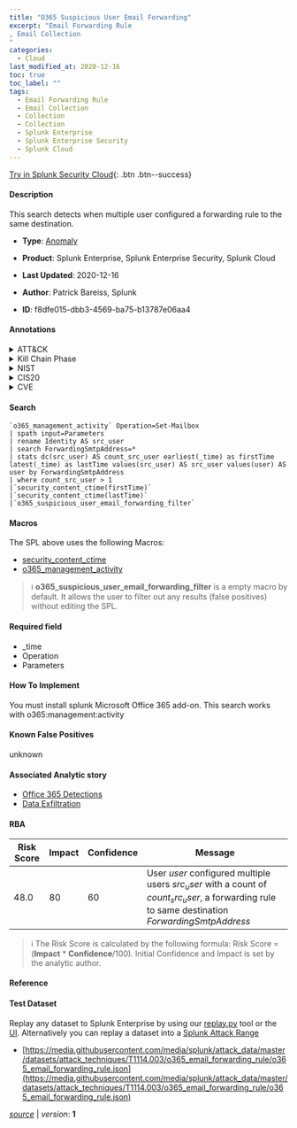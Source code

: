 ```yaml
---
title: "O365 Suspicious User Email Forwarding"
excerpt: "Email Forwarding Rule
, Email Collection
"
categories:
  - Cloud
last_modified_at: 2020-12-16
toc: true
toc_label: ""
tags:
  - Email Forwarding Rule
  - Email Collection
  - Collection
  - Collection
  - Splunk Enterprise
  - Splunk Enterprise Security
  - Splunk Cloud
---
```




[Try in Splunk Security Cloud](https://www.splunk.com/en_us/products/cyber-security.html){: .btn .btn--success}

#### Description

This search detects when multiple user configured a forwarding rule to the same destination.

- **Type**: [Anomaly](https://github.com/splunk/security_content/wiki/Detection-Analytic-Types)
- **Product**: Splunk Enterprise, Splunk Enterprise Security, Splunk Cloud

- **Last Updated**: 2020-12-16
- **Author**: Patrick Bareiss, Splunk
- **ID**: f8dfe015-dbb3-4569-ba75-b13787e06aa4


#### Annotations

<details>
  <summary>ATT&CK</summary>

<div markdown="1">


| ID             | Technique        |  Tactic             |
| -------------- | ---------------- |-------------------- |
| [T1114.003](https://attack.mitre.org/techniques/T1114/003/) | Email Forwarding Rule | Collection |

| [T1114](https://attack.mitre.org/techniques/T1114/) | Email Collection | Collection |

</div>
</details>


<details>
  <summary>Kill Chain Phase</summary>

<div markdown="1">

* Actions on Objectives


</div>
</details>


<details>
  <summary>NIST</summary>

<div markdown="1">

* DE.DP
* DE.AE



</div>
</details>

<details>
  <summary>CIS20</summary>

<div markdown="1">

* CIS 16



</div>
</details>

<details>
  <summary>CVE</summary>

<div markdown="1">


</div>
</details>

#### Search 

```
`o365_management_activity` Operation=Set-Mailbox 
| spath input=Parameters 
| rename Identity AS src_user 
| search ForwardingSmtpAddress=* 
| stats dc(src_user) AS count_src_user earliest(_time) as firstTime latest(_time) as lastTime values(src_user) AS src_user values(user) AS user by ForwardingSmtpAddress 
| where count_src_user > 1 
|`security_content_ctime(firstTime)` 
|`security_content_ctime(lastTime)` 
|`o365_suspicious_user_email_forwarding_filter`
```

#### Macros
The SPL above uses the following Macros:
* [security_content_ctime](https://github.com/splunk/security_content/blob/develop/macros/security_content_ctime.yml)
* [o365_management_activity](https://github.com/splunk/security_content/blob/develop/macros/o365_management_activity.yml)

> :information_source:
> **o365_suspicious_user_email_forwarding_filter** is a empty macro by default. It allows the user to filter out any results (false positives) without editing the SPL.

#### Required field
* _time
* Operation
* Parameters


#### How To Implement
You must install splunk Microsoft Office 365 add-on. This search works with o365:management:activity

#### Known False Positives
unknown

#### Associated Analytic story
* [Office 365 Detections](/stories/office_365_detections)
* [Data Exfiltration](/stories/data_exfiltration)




#### RBA

| Risk Score  | Impact      | Confidence   | Message      |
| ----------- | ----------- |--------------|--------------|
| 48.0 | 80 | 60 | User $user$ configured multiple users $src_user$ with a count of $count_src_user$, a forwarding rule to same destination $ForwardingSmtpAddress$ |


> :information_source:
> The Risk Score is calculated by the following formula: Risk Score = (**Impact** * **Confidence**/100). Initial Confidence and Impact is set by the analytic author. 

#### Reference


#### Test Dataset
Replay any dataset to Splunk Enterprise by using our [replay.py](https://github.com/splunk/attack_data#using-replaypy) tool or the [UI](https://github.com/splunk/attack_data#using-ui).
Alternatively you can replay a dataset into a [Splunk Attack Range](https://github.com/splunk/attack_range#replay-dumps-into-attack-range-splunk-server)


* [https://media.githubusercontent.com/media/splunk/attack_data/master/datasets/attack_techniques/T1114.003/o365_email_forwarding_rule/o365_email_forwarding_rule.json](https://media.githubusercontent.com/media/splunk/attack_data/master/datasets/attack_techniques/T1114.003/o365_email_forwarding_rule/o365_email_forwarding_rule.json)



[*source*](https://github.com/splunk/security_content/tree/develop/detections/cloud/o365_suspicious_user_email_forwarding.yml) \| *version*: **1**